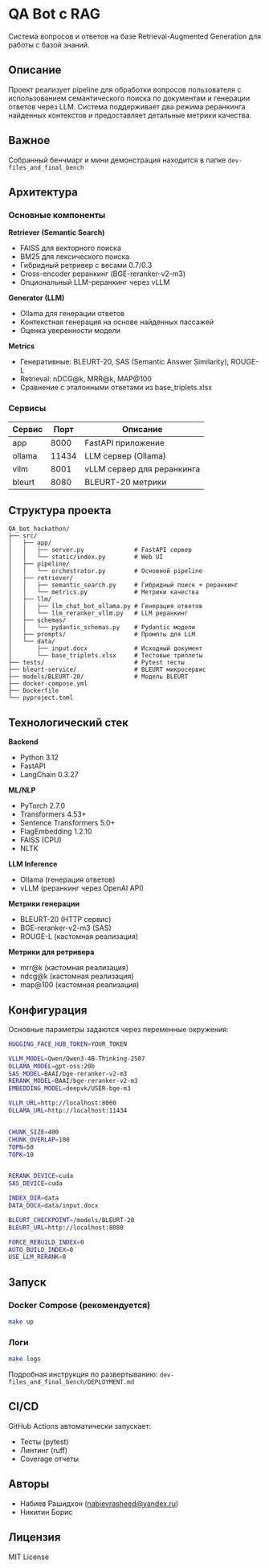# QA Bot с RAG

Система вопросов и ответов на базе Retrieval-Augmented Generation для работы с базой знаний.

## Описание

Проект реализует pipeline для обработки вопросов пользователя с использованием семантического поиска по документам и генерации ответов через LLM. Система поддерживает два режима реранкинга найденных контекстов и предоставляет детальные метрики качества.

## Важное

Собранный бенчмарr и мини демонстрация находится в папке `dev-files_and_final_bench`

## Архитектура

### Основные компоненты

**Retriever (Semantic Search)**
- FAISS для векторного поиска
- BM25 для лексического поиска
- Гибридный ретривер с весами 0.7/0.3
- Cross-encoder реранкинг (BGE-reranker-v2-m3)
- Опциональный LLM-реранкинг через vLLM

**Generator (LLM)**
- Ollama для генерации ответов
- Контекстная генерация на основе найденных пассажей
- Оценка уверенности модели

**Metrics**
- Генеративные: BLEURT-20, SAS (Semantic Answer Similarity), ROUGE-L
- Retrieval: nDCG@k, MRR@k, MAP@100
- Сравнение с эталонными ответами из base_triplets.xlsx

### Сервисы

| Сервис | Порт | Описание |
|--------|------|----------|
| app | 8000 | FastAPI приложение |
| ollama | 11434 | LLM сервер (Ollama) |
| vllm | 8001 | vLLM сервер для реранкинга |
| bleurt | 8080 | BLEURT-20 метрики |

## Структура проекта

```
QA_bot_hackathon/
├── src/
│   ├── app/
│   │   ├── server.py              # FastAPI сервер
│   │   └── static/index.py        # Web UI
│   ├── pipeline/
│   │   └── orchestrator.py        # Основной pipeline
│   ├── retriever/
│   │   ├── semantic_search.py     # Гибридный поиск + реранкинг
│   │   └── metrics.py             # Метрики качества
│   ├── llm/
│   │   ├── llm_chat_bot_ollama.py # Генерация ответов
│   │   └── llm_reranker_vllm.py   # LLM реранкинг
│   ├── schemas/
│   │   └── pydantic_schemas.py    # Pydantic модели
│   ├── prompts/                   # Промпты для LLM
│   └── data/
│       ├── input.docx             # Исходный документ
│       └── base_triplets.xlsx     # Тестовые триплеты
├── tests/                         # Pytest тесты
├── bleurt-service/                # BLEURT микросервис
├── models/BLEURT-20/              # Модель BLEURT
├── docker-compose.yml
├── Dockerfile
└── pyproject.toml
```

## Технологический стек

**Backend**
- Python 3.12
- FastAPI
- LangChain 0.3.27

**ML/NLP**
- PyTorch 2.7.0
- Transformers 4.53+
- Sentence Transformers 5.0+
- FlagEmbedding 1.2.10
- FAISS (CPU)
- NLTK

**LLM Inference**
- Ollama (генерация ответов)
- vLLM (реранкинг через OpenAI API)

**Метрики генерации**
- BLEURT-20 (HTTP сервис)
- BGE-reranker-v2-m3 (SAS)
- ROUGE-L (кастомная реализация)

**Метрики для ретривера**
- mrr@k (кастомная реализация)
- ndcg@k (кастомная реализация)
- map@100 (кастомная реализация)

## Конфигурация

Основные параметры задаются через переменные окружения:

```bash
HUGGING_FACE_HUB_TOKEN=YOUR_TOKEN

VLLM_MODEL=Qwen/Qwen3-4B-Thinking-2507
OLLAMA_MODEL=gpt-oss:20b
SAS_MODEL=BAAI/bge-reranker-v2-m3
RERANK_MODEL=BAAI/bge-reranker-v2-m3
EMBEDDING_MODEL=deepvk/USER-bge-m3

VLLM_URL=http://localhost:8000
OLLAMA_URL=http://localhost:11434


CHUNK_SIZE=400
CHUNK_OVERLAP=100
TOPN=50
TOPK=10


RERANK_DEVICE=cuda
SAS_DEVICE=cuda

INDEX_DIR=data
DATA_DOCX=data/input.docx

BLEURT_CHECKPOINT=/models/BLEURT-20
BLEURT_URL=http://localhost:8080    

FORCE_REBUILD_INDEX=0
AUTO_BUILD_INDEX=0
USE_LLM_RERANK=0
```

## Запуск

### Docker Compose (рекомендуется)

```bash
make up
```

### Логи
```bash
make logs
```

Подробная инструкция по развертыванию: `dev-files_and_final_bench/DEPLOYMENT.md`

## CI/CD

GitHub Actions автоматически запускает:
- Тесты (pytest)
- Линтинг (ruff)
- Coverage отчеты

## Авторы

- Набиев Рашидхон (nabievrasheed@yandex.ru)
- Никитин Борис

## Лицензия

MIT License
